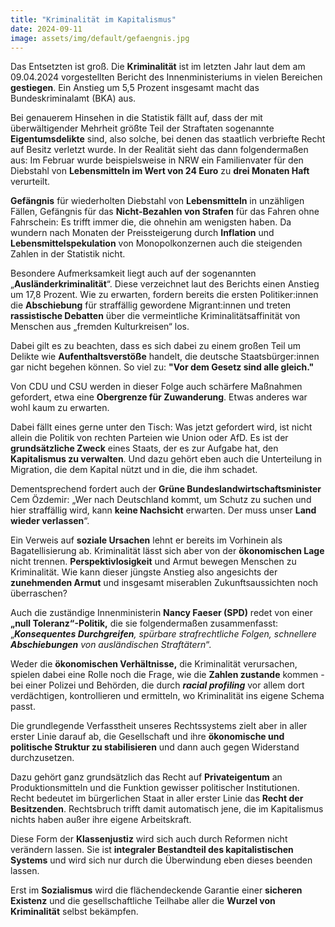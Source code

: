 ```yaml
---
title: "Kriminalität im Kapitalismus"
date: 2024-09-11
image: assets/img/default/gefaengnis.jpg
---
```


Das Entsetzten ist groß. Die **Kriminalität** ist im letzten Jahr laut dem am 09.04.2024 vorgestellten Bericht des Innenministeriums in vielen Bereichen **gestiegen**. Ein Anstieg um 5,5 Prozent insgesamt macht das Bundeskriminalamt (BKA) aus.

Bei genauerem Hinsehen in die Statistik fällt auf, dass der mit überwältigender Mehrheit größte Teil der Straftaten sogenannte **Eigentumsdelikte** sind, also solche, bei denen das staatlich verbriefte Recht auf Besitz verletzt wurde. In der Realität sieht das dann folgendermaßen aus: Im Februar wurde beispielsweise in NRW ein Familienvater für den Diebstahl von **Lebensmitteln im Wert von 24 Euro** zu **drei Monaten Haft** verurteilt.

**Gefängnis** für wiederholten Diebstahl von **Lebensmitteln** in unzähligen Fällen, Gefängnis für das **Nicht-Bezahlen von Strafen** für das Fahren ohne Fahrschein: Es trifft immer die, die ohnehin am wenigsten haben. Da wundern nach Monaten der Preissteigerung durch **Inflation** und **Lebensmittelspekulation** von Monopolkonzernen auch die steigenden Zahlen in der Statistik nicht.

Besondere Aufmerksamkeit liegt auch auf der sogenannten „**Ausländerkriminalität**“. Diese verzeichnet laut des Berichts einen Anstieg um 17,8 Prozent. Wie zu erwarten, fordern bereits die ersten Politiker:innen die **Abschiebung** für straffällig gewordene Migrant:innen und treten **rassistische Debatten** über die vermeintliche Kriminalitätsaffinität von Menschen aus „fremden Kulturkreisen“ los.

Dabei gilt es zu beachten, dass es sich dabei zu einem großen Teil um Delikte wie **Aufenthaltsverstöße** handelt, die deutsche Staatsbürger:innen gar nicht begehen können. So viel zu: **"Vor dem Gesetz sind alle gleich."**

Von CDU und CSU werden in dieser Folge auch schärfere Maßnahmen gefordert, etwa eine **Obergrenze für Zuwanderung**. Etwas anderes war wohl kaum zu erwarten.

Dabei fällt eines gerne unter den Tisch: Was jetzt gefordert wird, ist nicht allein die Politik von rechten Parteien wie Union oder AfD. Es ist der **grundsätzliche Zweck** eines Staats, der es zur Aufgabe hat, den **Kapitalismus zu verwalten**. Und dazu gehört eben auch die Unterteilung in Migration, die dem Kapital nützt und in die, die ihm schadet.

Dementsprechend fordert auch der **Grüne Bundeslandwirtschaftsminister** Cem Özdemir: „Wer nach Deutschland kommt, um Schutz zu suchen und hier straffällig wird, kann **keine Nachsicht** erwarten. Der muss unser **Land wieder verlassen**“.

Ein Verweis auf **soziale Ursachen** lehnt er bereits im Vorhinein als Bagatellisierung ab. Kriminalität lässt sich aber von der **ökonomischen Lage** nicht trennen. **Perspektivlosigkeit** und Armut bewegen Menschen zu Kriminalität. Wie kann dieser jüngste Anstieg also angesichts der **zunehmenden Armut** und insgesamt miserablen Zukunftsaussichten noch überraschen?

Auch die zuständige Innenministerin **Nancy Faeser (SPD)** redet von einer **„null Toleranz“-Politik,** die sie folgendermaßen zusammenfasst: „_**Konsequentes Durchgreifen**, spürbare strafrechtliche Folgen, schnellere **Abschiebungen** von ausländischen Straftätern_“.

Weder die **ökonomischen Verhältnisse,** die Kriminalität verursachen, spielen dabei eine Rolle noch die Frage, wie die **Zahlen zustande** kommen - bei einer Polizei und Behörden, die durch **_racial profiling_** vor allem dort verdächtigen, kontrollieren und ermitteln, wo Kriminalität ins eigene Schema passt.

Die grundlegende Verfasstheit unseres Rechtssystems zielt aber in aller erster Linie darauf ab, die Gesellschaft und ihre **ökonomische und politische Struktur zu stabilisieren** und dann auch gegen Widerstand durchzusetzen.

Dazu gehört ganz grundsätzlich das Recht auf **Privateigentum** an Produktionsmitteln und die Funktion gewisser politischer Institutionen. Recht bedeutet im bürgerlichen Staat in aller erster Linie das **Recht der Besitzenden**. Rechtsbruch trifft damit automatisch jene, die im Kapitalismus nichts haben außer ihre eigene Arbeitskraft.

Diese Form der **Klassenjustiz** wird sich auch durch Reformen nicht verändern lassen. Sie ist **integraler Bestandteil des kapitalistischen Systems** und wird sich nur durch die Überwindung eben dieses beenden lassen.

Erst im **Sozialismus** wird die flächendeckende Garantie einer **sicheren Existenz** und die gesellschaftliche Teilhabe aller die **Wurzel von Kriminalität** selbst bekämpfen.
